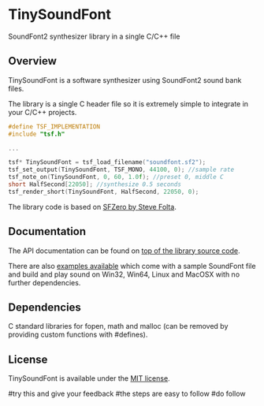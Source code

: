 # TinySoundFont
SoundFont2 synthesizer library in a single C/C++ file

## Overview

TinySoundFont is a software synthesizer using SoundFont2 sound bank files.

The library is a single C header file so it is extremely simple to integrate in your C/C++ projects.

```c++
#define TSF_IMPLEMENTATION
#include "tsf.h"

...

tsf* TinySoundFont = tsf_load_filename("soundfont.sf2");
tsf_set_output(TinySoundFont, TSF_MONO, 44100, 0); //sample rate
tsf_note_on(TinySoundFont, 0, 60, 1.0f); //preset 0, middle C
short HalfSecond[22050]; //synthesize 0.5 seconds
tsf_render_short(TinySoundFont, HalfSecond, 22050, 0);
```

The library code is based on [SFZero by Steve Folta](https://github.com/stevefolta/SFZero).

## Documentation

The API documentation can be found on [top of the library source code](https://github.com/schellingb/TinySoundFont/blob/master/tsf.h).

There are also [examples available](https://github.com/schellingb/TinySoundFont/tree/master/examples) which come with a sample SoundFont file and build and play sound on Win32, Win64, Linux and MacOSX with no further dependencies.

## Dependencies

C standard libraries for fopen, math and malloc (can be removed by providing custom functions with #defines).

## License

TinySoundFont is available under the [MIT license](https://choosealicense.com/licenses/mit/).

#try this and give your feedback
#the steps are easy to follow
#do follow

